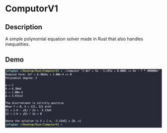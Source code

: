 # **ComputorV1**

## Description

A simple polynomial equation solver made in Rust that also handles inequalities.

## Demo

![Demo](./assets/ComputorV1_demo.png)